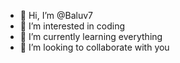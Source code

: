 - 👋 Hi, I’m @Baluv7
- 👀 I’m interested in coding
- 🌱 I’m currently learning everything
- 💞️ I’m looking to collaborate with you


<!---
Baluv7/Baluv7 is a ✨ special ✨ repository because its `README.md` (this file) appears on your GitHub profile.
You can click the Preview link to take a look at your changes.
--->
